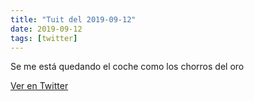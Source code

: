 ```yaml
---
title: "Tuit del 2019-09-12"
date: 2019-09-12
tags: [twitter]
---
```


Se me está quedando el coche como los chorros del oro



[Ver en Twitter](https://twitter.com/i/web/status/1172083643398983680)
